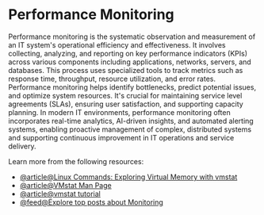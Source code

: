 # Performance Monitoring

Performance monitoring is the systematic observation and measurement of an IT system's operational efficiency and effectiveness. It involves collecting, analyzing, and reporting on key performance indicators (KPIs) across various components including applications, networks, servers, and databases. This process uses specialized tools to track metrics such as response time, throughput, resource utilization, and error rates. Performance monitoring helps identify bottlenecks, predict potential issues, and optimize system resources. It's crucial for maintaining service level agreements (SLAs), ensuring user satisfaction, and supporting capacity planning. In modern IT environments, performance monitoring often incorporates real-time analytics, AI-driven insights, and automated alerting systems, enabling proactive management of complex, distributed systems and supporting continuous improvement in IT operations and service delivery.

Learn more from the following resources:

- [@article@Linux Commands: Exploring Virtual Memory with vmstat](https://www.redhat.com/sysadmin/linux-commands-vmstat)
- [@article@VMstat Man Page](https://man7.org/linux/man-pages/man8/vmstat.8.html)
- [@article@vmstat tutorial](https://phoenixnap.com/kb/vmstat-command)
- [@feed@Explore top posts about Monitoring](https://app.daily.dev/tags/monitoring?ref=roadmapsh)
